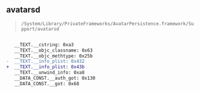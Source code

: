 ## avatarsd

> `/System/Library/PrivateFrameworks/AvatarPersistence.framework/Support/avatarsd`

```diff

   __TEXT.__cstring: 0xa3
   __TEXT.__objc_classname: 0x63
   __TEXT.__objc_methtype: 0x25b
-  __TEXT.__info_plist: 0x432
+  __TEXT.__info_plist: 0x43b
   __TEXT.__unwind_info: 0xa8
   __DATA_CONST.__auth_got: 0x130
   __DATA_CONST.__got: 0x68

```
